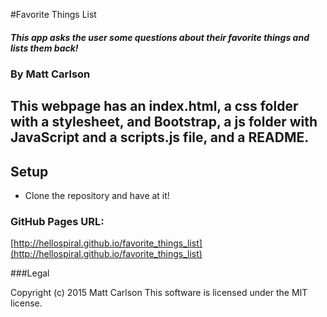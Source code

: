 #Favorite Things List

##### This app asks the user some questions about their favorite things and lists them back!

### By Matt Carlson

## This webpage has an index.html, a css folder with a stylesheet, and Bootstrap, a js folder with JavaScript and a scripts.js file, and a README.

## Setup

* Clone the repository and have at it!

### GitHub Pages URL:

[http://hellospiral.github.io/favorite_things_list](http://hellospiral.github.io/favorite_things_list)

###Legal

Copyright (c) 2015 Matt Carlson
This software is licensed under the MIT license.